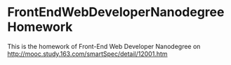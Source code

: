 # FrontEndWebDeveloperNanodegreeHomework
This is the homework of Front-End Web Developer Nanodegree on http://mooc.study.163.com/smartSpec/detail/12001.htm
